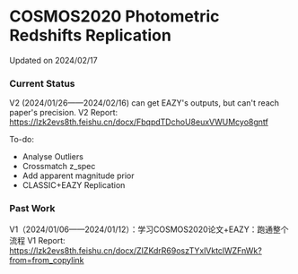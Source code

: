 # COSMOS2020 Photometric Redshifts Replication

Updated on 2024/02/17

### Current Status
V2 (2024/01/26——2024/02/16)
can get EAZY's outputs, but can't reach paper's precision.
V2 Report:
https://lzk2evs8th.feishu.cn/docx/FbqpdTDchoU8euxVWUMcyo8gntf

To-do:
- Analyse Outliers
- Crossmatch z_spec
- Add apparent magnitude prior
- CLASSIC+EAZY Replication

### Past Work
V1（2024/01/06——2024/01/12）：学习COSMOS2020论文+EAZY：跑通整个流程
V1 Report:
https://lzk2evs8th.feishu.cn/docx/ZIZKdrR69oszTYxlVktclWZFnWk?from=from_copylink

